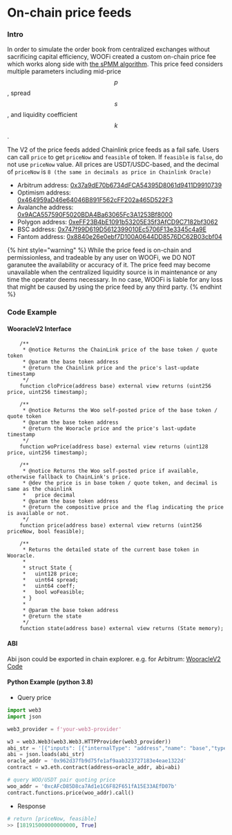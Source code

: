 # On-chain price feeds

### Intro

In order to simulate the order book from centralized exchanges without sacrificing capital efficiency, WOOFi created a custom on-chain price fee which works along side with [the sPMM algorithm](the-math-behind-spmm.md). This price feed considers multiple parameters including mid-price $$p$$, spread $$s$$, and liquidity coefficient $$k$$.

The V2 of the price feeds added Chainlink price feeds as a fail safe. Users can call `price` to get `priceNow` and `feasible` of token. If `feasible` is `false`, do not use `priceNow` value. All prices are USDT/USDC-based, and the decimal of `priceNow` is `8 (the same in decimals as price in Chainlink Oracle)`

* Arbitrum address: [0x37a9dE70b6734dFCA54395D8061d9411D9910739](https://arbiscan.io/address/0x37a9de70b6734dfca54395d8061d9411d9910739#code)
* Optimism address: [0x464959aD46e64046B891F562cFF202a465D522F3](https://optimistic.etherscan.io/address/0x464959aD46e64046B891F562cFF202a465D522F3#code)
* Avalanche address: [0x9ACA557590F5020BDA4Ba63065Fc3A1253Bf8000](https://snowtrace.io/address/0x9aca557590f5020bda4ba63065fc3a1253bf8000#code)
* Polygon address: [0xeFF23B4bE1091b53205E35f3AfCD9C7182bf3062](https://polygonscan.com/address/0xeff23b4be1091b53205e35f3afcd9c7182bf3062#code)
* BSC address: [0x747f99D619D5612399010Ec5706F13e3345c4a9E](https://bscscan.com/address/0x747f99d619d5612399010ec5706f13e3345c4a9e#code)
* Fantom address: [0x8840e26e0ebf7D100A0644DD8576DC62B03cbf04](https://ftmscan.com/address/0x8840e26e0ebf7D100A0644DD8576DC62B03cbf04#code)

{% hint style="warning" %}
While the price feed is on-chain and permissionless, and tradeable by any user on WOOFi, we DO NOT garanutee the availability or accuracy of it. The price feed may become unavailable when the centralized liquidity source is in maintenance or any time the operator deems necessary. In no case, WOOFi is liable for any loss that might be caused by using the price feed by any third party.&#x20;
{% endhint %}

### Code Example

#### WooracleV2 Interface

```solidity
    /**
     * @notice Returns the ChainLink price of the base token / quote token
     * @param the base token address
     * @return the Chainlink price and the price's last-update timestamp
     */
    function cloPrice(address base) external view returns (uint256 price, uint256 timestamp);

    /**
     * @notice Returns the Woo self-posted price of the base token / quote token
     * @param the base token address
     * @return the Wooracle price and the price's last-update timestamp
     */
    function woPrice(address base) external view returns (uint128 price, uint256 timestamp);

    /**
     * @notice Returns the Woo self-posted price if available, otherwise fallback to ChainLink's price.
     * @dev the price is in base token / quote token, and decimal is same as the chainlink
     *   price decimal
     * @param the base token address
     * @return the compositive price and the flag indicating the price is available or not.
     */
    function price(address base) external view returns (uint256 priceNow, bool feasible);

    /**
     * Returns the detailed state of the current base token in Wooracle.
     *
     * struct State {
     *   uint128 price;
     *   uint64 spread;
     *   uint64 coeff;
     *   bool woFeasible;
     * }
     *
     * @param the base token address
     * @return the state
     */
    function state(address base) external view returns (State memory);
```

#### ABI

Abi json could be exported in chain explorer. e.g. for Arbitrum: [WooracleV2 Code](https://arbiscan.io/address/0x962d37fb9d75fe1af9aab323727183e4eae1322d#code)

#### Python Example (python 3.8)

* Query price

```python
import web3
import json

web3_provider = f'your-web3-provider'

w3 = web3.Web3(web3.Web3.HTTPProvider(web3_provider))
abi_str = '[{"inputs": [{"internalType": "address","name": "base","type": "address"}],"name": "price","outputs": [{"internalType": "uint256","name": "priceNow","type": "uint256"},{"internalType": "bool","name": "feasible","type": "bool"}],"stateMutability": "view","type": "function"}]'
abi = json.loads(abi_str)
oracle_addr = '0x962d37fb9d75fe1af9aab323727183e4eae1322d'
contract = w3.eth.contract(address=oracle_addr, abi=abi)

# query WOO/USDT pair quoting price 
woo_addr = '0xcAFcD85D8ca7Ad1e1C6F82F651fA15E33AEfD07b'
contract.functions.price(woo_addr).call()
```

* Response

```python
# return [priceNow, feasible]
>> [181915000000000000, True]
```
